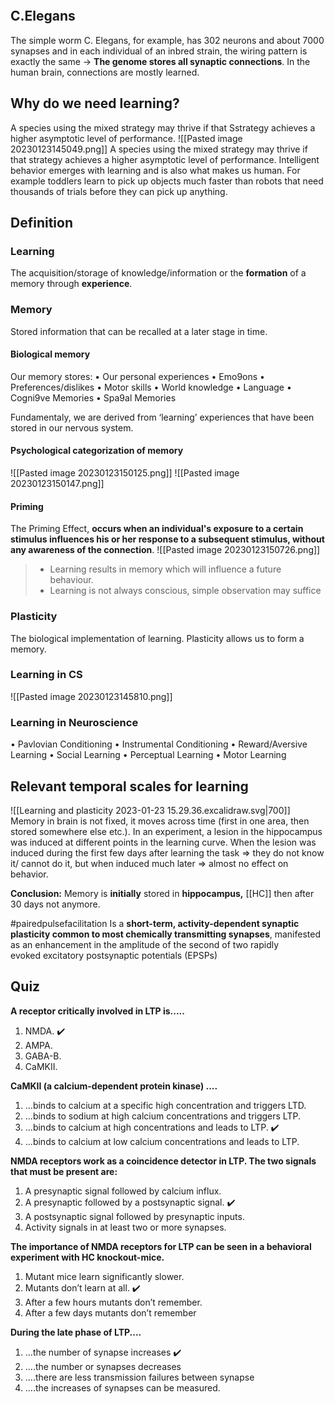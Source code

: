 ```toc
```

## C.Elegans
The simple worm C. Elegans, for example, has 302 neurons and about 7000 synapses and in each individual of an inbred strain, the wiring pattern is exactly the same -> **The genome stores all synaptic connections**. 
In the human brain, connections are mostly learned.

## Why do we need learning?
A species using the mixed strategy may thrive if that Sstrategy achieves a higher asymptotic level of performance.
![[Pasted image 20230123145049.png]]
A species using the mixed strategy may thrive if that strategy achieves a higher asymptotic level of performance. Intelligent behavior emerges with learning and is also what makes us human. For example toddlers learn to pick up objects much faster than robots that need thousands of trials before they can pick up anything.

## Definition

### Learning
The acquisition/storage of knowledge/information or the **formation** of a memory through **experience**.

### Memory
Stored information that can be recalled at a later stage in time.

#### Biological memory
Our memory stores:
• Our personal experiences
• Emo9ons
• Preferences/dislikes
• Motor skills
• World knowledge
• Language
• Cogni9ve Memories
• Spa9al Memories

Fundamentaly, we are derived from ‘learning’ experiences that have been stored in our nervous system.

#### Psychological categorization of memory
![[Pasted image 20230123150125.png]]
![[Pasted image 20230123150147.png]]

#### Priming
The Priming Effect, **occurs when an individual's exposure to a certain stimulus influences his or her response to a subsequent stimulus, without any awareness of the connection**.
![[Pasted image 20230123150726.png]]

> - Learning results in memory which will influence a future behaviour.
> - Learning is not always conscious, simple observation may suffice

### Plasticity
The biological implementation of learning. Plasticity allows us to form a memory.

### Learning in CS
![[Pasted image 20230123145810.png]]

### Learning in Neuroscience
• Pavlovian Conditioning
• Instrumental Conditioning
• Reward/Aversive Learning
• Social Learning
• Perceptual Learning
• Motor Learning

## Relevant temporal scales for learning
![[Learning and plasticity 2023-01-23 15.29.36.excalidraw.svg|700]]
Memory in brain is not fixed, it moves across time (first in one area, then stored somewhere else etc.). In an experiment, a lesion in the hippocampus was induced at different points in the learning curve. When the lesion was induced during the first few days after learning the task => they do not know it/ cannot do it, but when induced much later => almost no effect on behavior.

**Conclusion:** Memory is **initially** stored in **hippocampus,** [[HC]] then after 30 days not anymore.


#pairedpulsefacilitation
Is a **short-term, activity-dependent synaptic plasticity common to most chemically transmitting synapses**, manifested as an enhancement in the amplitude of the second of two rapidly evoked excitatory postsynaptic potentials (EPSPs)

## Quiz

**A receptor critically involved in LTP is.....**
1. NMDA. ✔️
2. AMPA. 
3. GABA-B.
4. CaMKII.

**CaMKII (a calcium-dependent protein kinase) ....**
1. ...binds to calcium at a specific high concentration and triggers LTD.
2. ...binds to sodium at high calcium concentrations and triggers LTP. 
3. ...binds to calcium at high concentrations and leads to LTP. ✔️
4. ...binds to calcium at low calcium concentrations and leads to LTP.

**NMDA receptors work as a coincidence detector in LTP. The two signals that must be present are:**
1. A presynaptic signal followed by calcium influx. 
2. A presynaptic followed by a postsynaptic signal. ✔️
3. A postsynaptic signal followed by presynaptic inputs.
4. Activity signals in at least two or more synapses.

**The importance of NMDA receptors for LTP can be seen in a behavioral experiment with HC knockout-mice.**
1. Mutant mice learn significantly slower. 
2. Mutants don’t learn at all. ✔️
3. After a few hours mutants don’t remember.
4. After a few days mutants don’t remember

**During the late phase of LTP....**
1. ...the number of synapse increases ✔️
2. ....the number or synapses decreases
3. ....there are less transmission failures between synapse
4. ....the increases of synapses can be measured.